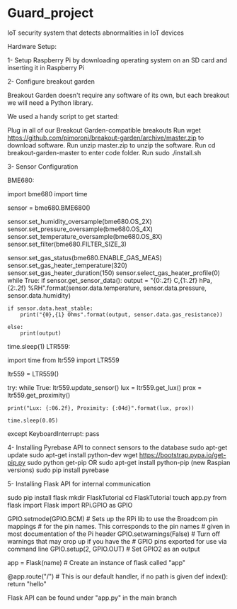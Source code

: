 # Guard_project
IoT security system that detects abnormalities in IoT devices

Hardware Setup:

1- Setup Raspberry Pi by downloading operating system on an SD card and inserting it in Raspberry Pi

2- Configure breakout garden

Breakout Garden doesn't require any software of its own, but each breakout we will need a Python library.

We used a handy script to get started:

Plug in all of our Breakout Garden-compatible breakouts Run wget https://github.com/pimoroni/breakout-garden/archive/master.zip to download software. Run unzip master.zip to unzip the software. Run cd breakout-garden-master to enter code folder. Run sudo ./install.sh

3- Sensor Configuration

BME680:

import bme680 import time

sensor = bme680.BME680()

sensor.set_humidity_oversample(bme680.OS_2X) sensor.set_pressure_oversample(bme680.OS_4X) sensor.set_temperature_oversample(bme680.OS_8X) sensor.set_filter(bme680.FILTER_SIZE_3)

sensor.set_gas_status(bme680.ENABLE_GAS_MEAS) sensor.set_gas_heater_temperature(320) sensor.set_gas_heater_duration(150) sensor.select_gas_heater_profile(0) while True: if sensor.get_sensor_data(): output = "{0:.2f} C,{1:.2f} hPa,{2:.2f} %RH".format(sensor.data.temperature, sensor.data.pressure, sensor.data.humidity)

    if sensor.data.heat_stable:
        print("{0},{1} Ohms".format(output, sensor.data.gas_resistance))

    else:
        print(output)

time.sleep(1)
LTR559:

import time from ltr559 import LTR559

ltr559 = LTR559()

try: while True: ltr559.update_sensor() lux = ltr559.get_lux() prox = ltr559.get_proximity()

    print("Lux: {:06.2f}, Proximity: {:04d}".format(lux, prox))

    time.sleep(0.05)
except KeyboardInterrupt: pass

4- Installing Pyrebase API to connect sensors to the database
sudo apt-get update sudo apt-get install python-dev wget https://bootstrap.pypa.io/get-pip.py sudo python get-pip OR sudo apt-get install python-pip (new Raspian versions) sudo pip install pyrebase

5- Installing Flask API for internal communication

sudo pip install flask mkdir FlaskTutorial cd FlaskTutorial touch app.py from flask import Flask import RPi.GPIO as GPIO

GPIO.setmode(GPIO.BCM) # Sets up the RPi lib to use the Broadcom pin mappings # for the pin names. This corresponds to the pin names # given in most documentation of the Pi header GPIO.setwarnings(False) # Turn off warnings that may crop up if you have the # GPIO pins exported for use via command line GPIO.setup(2, GPIO.OUT) # Set GPIO2 as an output

app = Flask(name) # Create an instance of flask called "app"

@app.route("/") # This is our default handler, if no path is given def index(): return "hello"

Flask API can be found under "app.py" in the main branch
